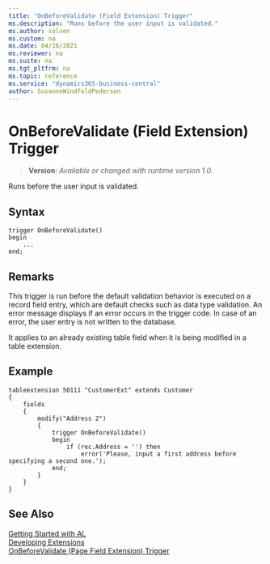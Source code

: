 ```yaml
---
title: "OnBeforeValidate (Field Extension) Trigger"
ms.description: "Runs before the user input is validated."
ms.author: solsen
ms.custom: na
ms.date: 04/16/2021
ms.reviewer: na
ms.suite: na
ms.tgt_pltfrm: na
ms.topic: reference
ms.service: "dynamics365-business-central"
author: SusanneWindfeldPedersen
---
```

[//]: # (START>DO_NOT_EDIT)
[//]: # (IMPORTANT:Do not edit any of the content between here and the END>DO_NOT_EDIT.)
[//]: # (Any modifications should be made in the .xml files in the ModernDev repo.)

# OnBeforeValidate (Field Extension) Trigger
> **Version**: _Available or changed with runtime version 1.0._

Runs before the user input is validated.


## Syntax
```
trigger OnBeforeValidate()
begin
    ...
end;
```



[//]: # (IMPORTANT: END>DO_NOT_EDIT)

## Remarks  

This trigger is run before the default validation behavior is executed on a record field entry, which are default checks such as data type validation. An error message displays if an error occurs in the trigger code. In case of an error, the user entry is not written to the database.  

It applies to an already existing table field when it is being modified in a table extension. 

## Example

```AL
tableextension 50111 "CustomerExt" extends Customer
{
    fields
    {
        modify("Address 2")
        {
            trigger OnBeforeValidate()
            begin
                if (rec.Address = '') then
                    error('Please, input a first address before specifying a second one.');
            end;
        }
    }
}

```

## See Also  
[Getting Started with AL](../../devenv-get-started.md)  
[Developing Extensions](../../devenv-dev-overview.md)  
[OnBeforeValidate (Page Field Extension) Trigger](../pagefieldextension/devenv-onbeforevalidate-pagefieldextension-trigger.md)
